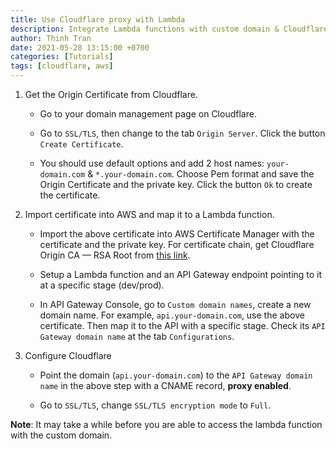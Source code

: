 ```yaml
---
title: Use Cloudflare proxy with Lambda
description: Integrate Lambda functions with custom domain & Cloudflare proxy
author: Thinh Tran
date: 2021-05-28 13:15:00 +0700
categories: [Tutorials]
tags: [cloudflare, aws]
---
```


1. Get the Origin Certificate from Cloudflare.

   - Go to your domain management page on Cloudflare.

   - Go to `SSL/TLS`, then change to the tab `Origin Server`. Click the button `Create Certificate`.

   - You should use default options and add 2 host names: `your-domain.com` & `*.your-domain.com`. Choose Pem format and save the Origin Certificate and the private key. Click the button `Ok` to create the certificate.

2. Import certificate into AWS and map it to a Lambda function.

   - Import the above certificate into AWS Certificate Manager with the certificate and the private key. For certificate chain, get Cloudflare Origin CA — RSA Root from [this link](https://support.cloudflare.com/hc/en-us/articles/115000479507-What-are-the-root-certificate-authorities-CAs-used-with-CloudFlare-Origin-CA-).

   - Setup a Lambda function and an API Gateway endpoint pointing to it at a specific stage (dev/prod).

   - In API Gateway Console, go to `Custom domain names`, create a new domain name. For example, `api.your-domain.com`, use the above certificate. Then map it to the API with a specific stage. Check its `API Gateway domain name` at the tab `Configurations`.

3. Configure Cloudflare

   - Point the domain (`api.your-domain.com`) to the `API Gateway domain name` in the above step with a CNAME record, **proxy enabled**.

   - Go to `SSL/TLS`, change `SSL/TLS encryption mode` to `Full`.

**Note**: It may take a while before you are able to access the lambda function with the custom domain.
